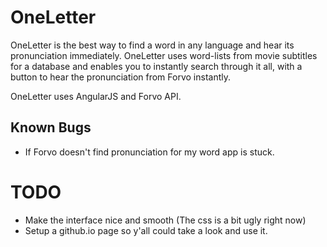 OneLetter
======

OneLetter is the best way to find a word in any language and hear its
pronunciation immediately.
OneLetter uses word-lists from movie subtitles for a database and enables you to instantly search through it all, with a button to hear the pronunciation from Forvo instantly.

OneLetter uses AngularJS and Forvo API.

Known Bugs
----------
 - If Forvo doesn't find pronunciation for my word app is stuck.


TODO
===
 - Make the interface nice and smooth (The css is a bit ugly right now)
 - Setup a github.io page so y'all could take a look and use it.